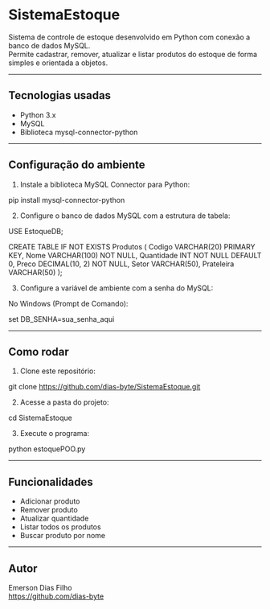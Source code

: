 # SistemaEstoque

Sistema de controle de estoque desenvolvido em Python com conexão a banco de dados MySQL.  
Permite cadastrar, remover, atualizar e listar produtos do estoque de forma simples e orientada a objetos.

---

## Tecnologias usadas

- Python 3.x  
- MySQL  
- Biblioteca mysql-connector-python  

---

## Configuração do ambiente

1. Instale a biblioteca MySQL Connector para Python:

pip install mysql-connector-python

2. Configure o banco de dados MySQL com a estrutura de tabela:

USE EstoqueDB;

CREATE TABLE IF NOT EXISTS Produtos (
    Codigo VARCHAR(20) PRIMARY KEY,
    Nome VARCHAR(100) NOT NULL,
    Quantidade INT NOT NULL DEFAULT 0,
    Preco DECIMAL(10, 2) NOT NULL,
    Setor VARCHAR(50),
    Prateleira VARCHAR(50)
);

3. Configure a variável de ambiente com a senha do MySQL:

No Windows (Prompt de Comando):

set DB_SENHA=sua_senha_aqui



---

## Como rodar

1. Clone este repositório:

git clone https://github.com/dias-byte/SistemaEstoque.git

2. Acesse a pasta do projeto:

cd SistemaEstoque

3. Execute o programa:

python estoquePOO.py

---

## Funcionalidades

- Adicionar produto  
- Remover produto  
- Atualizar quantidade  
- Listar todos os produtos  
- Buscar produto por nome  

---

## Autor

Emerson Dias Filho  
https://github.com/dias-byte